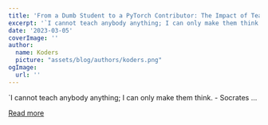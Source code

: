 ```yaml
---
title: 'From a Dumb Student to a PyTorch Contributor: The Impact of Teachers on My Life⚡'
excerpt: '`I cannot teach anybody anything; I can only make them think. - Socrates           ...'
date: '2023-03-05'
coverImage: ''
author:
  name: Koders
  picture: "assets/blog/authors/koders.png"
ogImage:
  url: ''
---
```


`I cannot teach anybody anything; I can only make them think. - Socrates           ...

[Read more](https://dev.to/vivekcodes/from-a-dumb-student-to-a-pytorch-contributor-the-impact-of-teachers-on-my-life-4me4)
